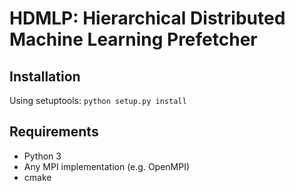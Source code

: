 # HDMLP: Hierarchical Distributed Machine Learning Prefetcher

## Installation
Using setuptools: ```python setup.py install```

## Requirements

- Python 3
- Any MPI implementation (e.g. OpenMPI)
- cmake